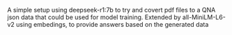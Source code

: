 A simple setup using deepseek-r1:7b to try and covert pdf files to a QNA json data that could be used for model training. Extended by all-MiniLM-L6-v2 using embedings, to provide answers based on the generated data
